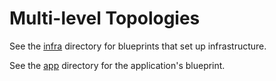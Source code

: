 # Multi-level Topologies

See the [infra](infra) directory for blueprints that set up infrastructure.

See the [app](app) directory for the application's blueprint.